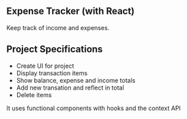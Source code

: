 ## Expense Tracker (with React)

Keep track of income and expenses.

## Project Specifications

- Create UI for project
- Display transaction items
- Show balance, expense and income totals
- Add new transation and reflect in total
- Delete items 

It uses functional components with hooks and the context API
